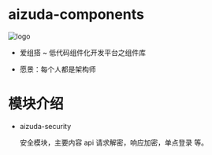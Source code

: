 
# aizuda-components

![logo](https://portrait.gitee.com/uploads/avatars/namespace/2879/8637007_aizuda_1636162864.png!avatar100)

- 爱组搭 ~ 低代码组件化开发平台之组件库


- 愿景：每个人都是架构师


# 模块介绍

- aizuda-security

  安全模块，主要内容 api 请求解密，响应加密，单点登录 等。



